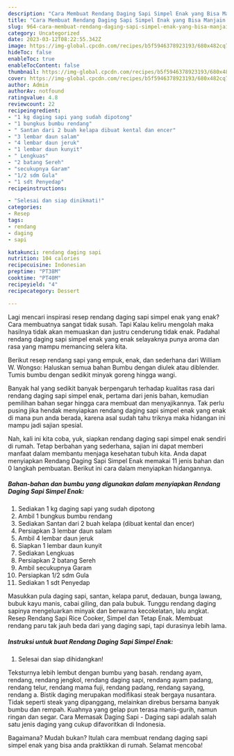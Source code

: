 ```yaml
---
description: "Cara Membuat Rendang Daging Sapi Simpel Enak yang Bisa Manjain Lidah "
title: "Cara Membuat Rendang Daging Sapi Simpel Enak yang Bisa Manjain Lidah "
slug: 964-cara-membuat-rendang-daging-sapi-simpel-enak-yang-bisa-manjain-lidah
category: Uncategorized
date: 2023-03-12T08:22:55.342Z
image: https://img-global.cpcdn.com/recipes/b5f5946378923193/680x482cq70/rendang-daging-sapi-simpel-enak-foto-resep-utama.jpg
hideToc: false
enableToc: true
enableTocContent: false
thumbnail: https://img-global.cpcdn.com/recipes/b5f5946378923193/680x482cq70/rendang-daging-sapi-simpel-enak-foto-resep-utama.jpg
cover: https://img-global.cpcdn.com/recipes/b5f5946378923193/680x482cq70/rendang-daging-sapi-simpel-enak-foto-resep-utama.jpg
author: Admin
authorAv: notfound
ratingvalue: 4.8
reviewcount: 22
recipeingredient:
- "1 kg daging sapi yang sudah dipotong"
- "1 bungkus bumbu rendang"
- " Santan dari 2 buah kelapa dibuat kental dan encer"
- "3 lembar daun salam"
- "4 lembar daun jeruk"
- "1 lembar daun kunyit"
- " Lengkuas"
- "2 batang Sereh"
- "secukupnya Garam"
- "1/2 sdm Gula"
- "1 sdt Penyedap"
recipeinstructions:

- "Selesai dan siap dinikmati!"
categories:
- Resep
tags:
- rendang
- daging
- sapi

katakunci: rendang daging sapi 
nutrition: 104 calories
recipecuisine: Indonesian
preptime: "PT38M"
cooktime: "PT40M"
recipeyield: "4"
recipecategory: Dessert

---
```



Lagi mencari inspirasi resep rendang daging sapi simpel enak yang enak? Cara membuatnya sangat tidak susah. Tapi Kalau keliru mengolah maka hasilnya tidak akan memuaskan dan justru cenderung tidak enak. Padahal rendang daging sapi simpel enak yang enak selayaknya punya aroma dan rasa yang mampu memancing selera kita.


Berikut resep rendang sapi yang empuk, enak, dan sederhana dari William W. Wongso: Haluskan semua bahan Bumbu dengan diulek atau diblender. Tumis bumbu dengan sedikit minyak goreng hingga wangi.

Banyak hal yang sedikit banyak berpengaruh terhadap kualitas rasa dari rendang daging sapi simpel enak, pertama dari jenis bahan, kemudian pemilihan bahan segar hingga cara membuat dan menyajikannya. Tak perlu pusing jika hendak menyiapkan rendang daging sapi simpel enak yang enak di mana pun anda berada, karena asal sudah tahu triknya maka hidangan ini mampu jadi sajian spesial.


Nah, kali ini kita coba, yuk, siapkan rendang daging sapi simpel enak sendiri di rumah. Tetap berbahan yang sederhana, sajian ini dapat memberi manfaat dalam membantu menjaga kesehatan tubuh kita. Anda dapat menyiapkan Rendang Daging Sapi Simpel Enak memakai 11 jenis bahan dan 0 langkah pembuatan. Berikut ini cara dalam menyiapkan hidangannya.

<!--inarticleads1-->

##### Bahan-bahan dan bumbu yang digunakan dalam menyiapkan Rendang Daging Sapi Simpel Enak:

1. Sediakan 1 kg daging sapi yang sudah dipotong
1. Ambil 1 bungkus bumbu rendang
1. Sediakan  Santan dari 2 buah kelapa (dibuat kental dan encer)
1. Persiapkan 3 lembar daun salam
1. Ambil 4 lembar daun jeruk
1. Siapkan 1 lembar daun kunyit
1. Sediakan  Lengkuas
1. Persiapkan 2 batang Sereh
1. Ambil secukupnya Garam
1. Persiapkan 1/2 sdm Gula
1. Sediakan 1 sdt Penyedap


Masukkan pula daging sapi, santan, kelapa parut, dedauan, bunga lawang, bubuk kayu manis, cabai giling, dan pala bubuk. Tunggu rendang daging sapinya mengeluarkan minyak dan berwarna kecokelatan, lalu angkat. Resep Rendang Sapi Rice Cooker, Simpel dan Tetap Enak. Membuat rendang paru tak jauh beda dari yang daging sapi, tapi durasinya lebih lama. 

<!--inarticleads2-->

##### Instruksi untuk buat Rendang Daging Sapi Simpel Enak:


1. Selesai dan siap dihidangkan!

Teksturnya lebih lembut dengan bumbu yang basah. rendang ayam, rendang, rendang jengkol, rendang daging sapi, rendang ayam padang, rendang telur, rendang mama fuji, rendang padang, rendang sayang, rendang a. Bistik daging merupakan modifikasi steak bergaya nusantara. Tidak seperti steak yang dipanggang, melainkan direbus bersama banyak bumbu dan rempah. Kuahnya yang gelap pun terasa manis-gurih, namun ringan dan segar. Cara Memasak Daging Sapi - Daging sapi adalah salah satu jenis daging yang cukup difavoritkan di Indonesia. 

Bagaimana? Mudah bukan? Itulah cara membuat rendang daging sapi simpel enak yang bisa anda praktikkan di rumah. Selamat mencoba!
